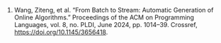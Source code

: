
1. Wang, Ziteng, et al. “From Batch to Stream: Automatic Generation of Online Algorithms.” Proceedings of the ACM on Programming Languages, vol. 8, no. PLDI, June 2024, pp. 1014–39. Crossref, <https://doi.org/10.1145/3656418>.